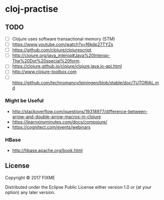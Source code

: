 # cloj-practise

## TODO
- [ ] Clojure uses software transactional memory (STM)
- [ ] https://www.youtube.com/watch?v=f6kdp27TYZs
- [ ] https://github.com/clojure/clojurescript.
- [ ] http://clojure.org/java_interop#Java%20Interop-The%20Dot%20special%20form.
- [ ] https://clojure.github.io/clojure/clojure.java.io-api.html
- [ ] http://www.clojure-toolbox.com
- [ ] https://github.com/technomancy/leiningen/blob/stable/doc/TUTORIAL.md

### Might be Useful
* http://stackoverflow.com/questions/19318977/difference-between-arrow-and-double-arrow-macros-in-clojure
* https://learnxinyminutes.com/docs/compojure/
* https://cognitect.com/events/webinars

### HBase
* http://hbase.apache.org/book.html

## License

Copyright © 2017 FIXME

Distributed under the Eclipse Public License either version 1.0 or (at
your option) any later version.
